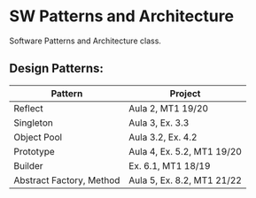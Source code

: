 # SW Patterns and Architecture

Software Patterns and Architecture class.

## Design Patterns:

| Pattern                  | Project                    |
|--------------------------|----------------------------|
| Reflect                  | Aula 2, MT1 19/20          |
| Singleton                | Aula 3, Ex. 3.3            |
| Object Pool              | Aula 3.2, Ex. 4.2          |
| Prototype                | Aula 4, Ex. 5.2, MT1 19/20 |
| Builder                  | Ex. 6.1, MT1 18/19         |
| Abstract Factory, Method | Aula 5, Ex. 8.2, MT1 21/22 |